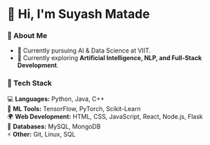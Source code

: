 # 👋 Hi, I'm Suyash Matade  

### 🚀 About Me  
- 🌱 Currently pursuing AI & Data Science at VIIT.  
- 👀 Currently exploring **Artificial Intelligence, NLP, and Full-Stack Development**.  


### 🔧 Tech Stack  
💻 **Languages:** Python, Java, C++  
🤖 **ML Tools:** TensorFlow, PyTorch, Scikit-Learn  
🌍 **Web Development:** HTML, CSS, JavaScript, React, Node.js, Flask  
💾 **Databases:** MySQL, MongoDB  
⚡ **Other:** Git, Linux, SQL
